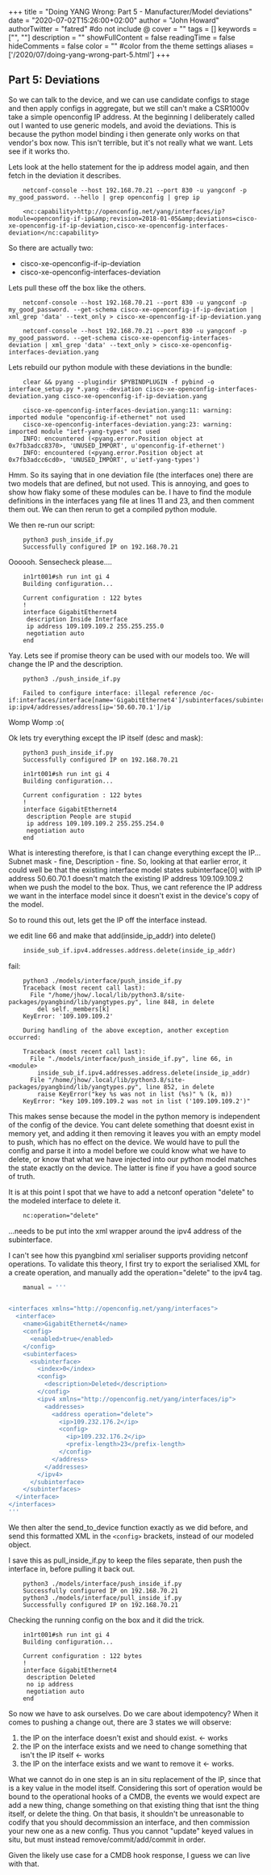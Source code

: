 +++
title = "Doing YANG Wrong: Part 5 - Manufacturer/Model deviations"
date = "2020-07-02T15:26:00+02:00"
author = "John Howard"
authorTwitter = "fatred" #do not include @
cover = ""
tags = []
keywords = ["", ""]
description = ""
showFullContent = false
readingTime = false
hideComments = false
color = "" #color from the theme settings
aliases = ['/2020/07/doing-yang-wrong-part-5.html']
+++
## Part 5: Deviations

So we can talk to the device, and we can use candidate configs to stage and then apply configs in aggregate, but we still can't make a CSR1000v take a simple openconfig IP address. At the beginning I deliberately called out I wanted to use generic models, and avoid the deviations. This is because the python model binding i then generate only works on that vendor's box now. This isn't terrible, but it's not really what we want. Lets see if it works tho.

Lets look at the hello statement for the ip address model again, and then fetch in the deviation it describes.

```shell
    netconf-console --host 192.168.70.21 --port 830 -u yangconf -p my_good_password. --hello | grep openconfig | grep ip

    <nc:capability>http://openconfig.net/yang/interfaces/ip?module=openconfig-if-ip&amp;revision=2018-01-05&amp;deviations=cisco-xe-openconfig-if-ip-deviation,cisco-xe-openconfig-interfaces-deviation</nc:capability>
```

So there are actually two:

* cisco-xe-openconfig-if-ip-deviation
* cisco-xe-openconfig-interfaces-deviation

Lets pull these off the box like the others.

```shell
    netconf-console --host 192.168.70.21 --port 830 -u yangconf -p my_good_password. --get-schema cisco-xe-openconfig-if-ip-deviation | xml_grep 'data' --text_only > cisco-xe-openconfig-if-ip-deviation.yang

    netconf-console --host 192.168.70.21 --port 830 -u yangconf -p my_good_password. --get-schema cisco-xe-openconfig-interfaces-deviation | xml_grep 'data' --text_only > cisco-xe-openconfig-interfaces-deviation.yang 
```

Lets rebuild our python module with these deviations in the bundle:

```shell
    clear && pyang --plugindir $PYBINDPLUGIN -f pybind -o interface_setup.py *.yang --deviation cisco-xe-openconfig-interfaces-deviation.yang cisco-xe-openconfig-if-ip-deviation.yang

    cisco-xe-openconfig-interfaces-deviation.yang:11: warning: imported module "openconfig-if-ethernet" not used
    cisco-xe-openconfig-interfaces-deviation.yang:23: warning: imported module "ietf-yang-types" not used
    INFO: encountered (<pyang.error.Position object at 0x7fb3adcc8370>, 'UNUSED_IMPORT', u'openconfig-if-ethernet')
    INFO: encountered (<pyang.error.Position object at 0x7fb3adcc6cd0>, 'UNUSED_IMPORT', u'ietf-yang-types') 
```

Hmm. So its saying that in one deviation file (the interfaces one) there are two models that are defined, but not used. This is annoying, and goes to show how flaky some of these modules can be. I have to find the module definitions in the interfaces yang file at lines 11 and 23, and then comment them out. We can then rerun to get a compiled python module.

We then re-run our script:

```shell
    python3 push_inside_if.py
    Successfully configured IP on 192.168.70.21
```

Oooooh. Sensecheck please....

```shell
    in1rt001#sh run int gi 4
    Building configuration...

    Current configuration : 122 bytes
    !
    interface GigabitEthernet4
     description Inside Interface
     ip address 109.109.109.2 255.255.255.0
     negotiation auto
    end
```

Yay. Lets see if promise theory can be used with our models too. We will change the IP and the description.

```shell
    python3 ./push_inside_if.py

    Failed to configure interface: illegal reference /oc-if:interfaces/interface[name='GigabitEthernet4']/subinterfaces/subinterface[index='0']/oc-ip:ipv4/addresses/address[ip='50.60.70.1']/ip
```

Womp Womp :o(

Ok lets try everything except the IP itself (desc and mask):

```shell
    python3 push_inside_if.py
    Successfully configured IP on 192.168.70.21

    in1rt001#sh run int gi 4
    Building configuration...

    Current configuration : 122 bytes
    !
    interface GigabitEthernet4
     description People are stupid
     ip address 109.109.109.2 255.255.254.0
     negotiation auto
    end
```

What is interesting therefore, is that I can change everything except the IP... Subnet mask - fine, Description - fine. So, looking at that earlier error, it could well be that the existing interface model states subinterface[0] with IP address 50.60.70.1 doesn't match the existing IP address 109.109.109.2 when we push the model to the box. Thus, we cant reference the IP address we want in the interface model since it doesn't exist in the device's copy of the model.

So to round this out, lets get the IP off the interface instead.

we edit line 66 and make that add(inside_ip_addr) into delete()

```python
    inside_sub_if.ipv4.addresses.address.delete(inside_ip_addr)
```

fail:

```shell
    python3 ./models/interface/push_inside_if.py
    Traceback (most recent call last):
      File "/home/jhow/.local/lib/python3.8/site-packages/pyangbind/lib/yangtypes.py", line 848, in delete
        del self._members[k]
    KeyError: '109.109.109.2'

    During handling of the above exception, another exception occurred:

    Traceback (most recent call last):
      File "./models/interface/push_inside_if.py", line 66, in <module>
        inside_sub_if.ipv4.addresses.address.delete(inside_ip_addr)
      File "/home/jhow/.local/lib/python3.8/site-packages/pyangbind/lib/yangtypes.py", line 852, in delete
        raise KeyError("key %s was not in list (%s)" % (k, m))
    KeyError: "key 109.109.109.2 was not in list ('109.109.109.2')"
```

This makes sense because the model in the python memory is independent of the config of the device. You cant delete something that doesnt exist in memory yet, and adding it then removing it leaves you with an empty model to push, which has no effect on the device. We would have to pull the config and parse it into a model before we could know what we have to delete, or know that what we have injected into our python model matches the state exactly on the device. The latter is fine if you have a good source of truth.

It is at this point I spot that we have to add a netconf operation "delete" to the modeled interface to delete it.

```xml
    nc:operation="delete"
```

...needs to be put into the xml wrapper around the ipv4 address of the subinterface.

I can't see how this pyangbind xml serialiser supports providing netconf operations. To validate this theory, I first try to export the serialised XML for a create operation, and manually add the operation="delete" to the ipv4 tag.

```python
    manual = '''


<interfaces xmlns="http://openconfig.net/yang/interfaces">
  <interface>
    <name>GigabitEthernet4</name>
    <config>
      <enabled>true</enabled>
    </config>
    <subinterfaces>
      <subinterface>
        <index>0</index>
        <config>
          <description>Deleted</description>
        </config>
        <ipv4 xmlns="http://openconfig.net/yang/interfaces/ip">
          <addresses>
            <address operation="delete">
              <ip>109.232.176.2</ip>
              <config>
                <ip>109.232.176.2</ip>
                <prefix-length>23</prefix-length>
              </config>
            </address>
          </addresses>
        </ipv4>
      </subinterface>
    </subinterfaces>
  </interface>
</interfaces>
'''
```

We then alter the send_to_device function exactly as we did before, and send this formatted XML in the `<config>` brackets, instead of our modeled object.

I save this as pull_inside_if.py to keep the files separate, then push the interface in, before pulling it back out.

```shell
    python3 ./models/interface/push_inside_if.py
    Successfully configured IP on 192.168.70.21
    python3 ./models/interface/pull_inside_if.py
    Successfully configured IP on 192.168.70.21
```

Checking the running config on the box and it did the trick.

```shell
    in1rt001#sh run int gi 4
    Building configuration...

    Current configuration : 122 bytes
    !
    interface GigabitEthernet4
     description Deleted
     no ip address
     negotiation auto
    end 
```

So now we have to ask ourselves. Do we care about idempotency? When it comes to pushing a change out, there are 3 states we will observe:

1. the IP on the interface doesn't exist and should exist. <- works
2. the IP on the interface exists and we need to change something that isn't the IP itself <- works
3. the IP on the interface exists and we want to remove it <- works.

What we cannot do in one step is an in situ replacement of the IP, since that is a key value in the model itself. Considering this sort of operation would be bound to the operational hooks of a CMDB, the events we would expect are add a new thing, change something on that existing thing that isnt the thing itself, or delete the thing. On that basis, it shouldn't be unreasonable to codify that you should decommission an interface, and then commission your new one as a new config. Thus you cannot "update" keyed values in situ, but must instead remove/commit/add/commit in order.

Given the likely use case for a CMDB hook response, I guess we can live with that.
